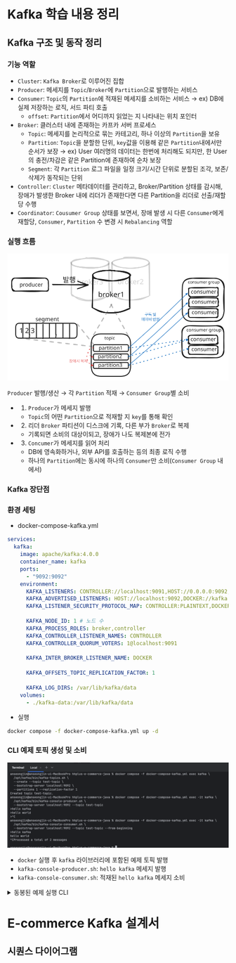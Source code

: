 # Kafka 학습 내용 정리

## Kafka 구조 및 동작 정리

### 기능 역할

- `Cluster`: `Kafka Broker`로 이루어진 집합
- `Producer`: 메세지를 `Topic`/`Broker`에 `Partition`으로 발행하는 서비스
- `Consumer`: `Topic`의 `Partition`에 적재된 메세지를 소비하는 서비스 → ex) DB에 실제 저장하는 로직, 서드 파티 호출
  - `offset`: `Partition`에서 어디까지 읽었는 지 나타내는 위치 포인터
- `Broker`: 클러스터 내에 존재하는 카프카 서버 프로세스
  - `Topic`: 메세지를 논리적으로 묶는 카테고리, 하나 이상의 `Partition`을 보유
  - `Partition`: `Topic`을 분할한 단위, `key`값을 이용해 같은 `Partition`내에서만 순서가 보장 → ex) User 여러명의 데이터는 한번에 처리해도 되지만, 한 User의 충전/차감은 같은 Partition에 존재하여 순차 보장
  - `Segment`: 각 `Partition` 로그 파일을 일정 크기/시간 단위로 분할된 조각, 보존/삭제가 동작되는 단위
- `Controller`: `Cluster` 메타데이터를 관리하고, Broker/Partition 상태를 감시해, 장애가 발생한 Broker 내에 리더가 존재한다면 다른 Partition을 리더로 선출/재할당 수행
- `Coordinator`: `Cousumer Group` 상태를 보면서, 장애 발생 시 다른 `Consumer`에게 재할당, `Consumer`, `Partition` 수 변경 시 `Rebalancing` 역할

### 실행 흐름

![카프카 구조](./assets/001-kafka-summary.svg)

`Producer` 발행/생산 → 각 `Partition` 적재 → `Consumer Group`별 소비 

- 1. `Producer`가 메세지 발행
  - `Topic`의 어떤 `Partition`으로 적재할 지 `key`를 통해 확인
- 2. 리더 `Broker` 파티션이 디스크에 기록, 다른 부가 `Broker`로 복제
  - 기록되면 소비의 대상이되고, 장애가 나도 복제본에 전가
- 3. `Concumer`가 메세지를 읽어 처리
  - DB에 영속화하거나, 외부 API를 호출하는 등의 최종 로직 수행
  - 하나의 `Partition`에는 동시에 하나의 `Consumer`만 소비(`Consumer Group` 내에서)

### Kafka 장단점



### 환경 세팅

- docker-compose-kafka.yml
```yaml
services:
  kafka:
    image: apache/kafka:4.0.0
    container_name: kafka
    ports:
      - "9092:9092"
    environment:
      KAFKA_LISTENERS: CONTROLLER://localhost:9091,HOST://0.0.0.0:9092,DOCKER://0.0.0.0:9093
      KAFKA_ADVERTISED_LISTENERS: HOST://localhost:9092,DOCKER://kafka:9093
      KAFKA_LISTENER_SECURITY_PROTOCOL_MAP: CONTROLLER:PLAINTEXT,DOCKER:PLAINTEXT,HOST:PLAINTEXT

      KAFKA_NODE_ID: 1 # 노드 수
      KAFKA_PROCESS_ROLES: broker,controller
      KAFKA_CONTROLLER_LISTENER_NAMES: CONTROLLER
      KAFKA_CONTROLLER_QUORUM_VOTERS: 1@localhost:9091

      KAFKA_INTER_BROKER_LISTENER_NAME: DOCKER

      KAFKA_OFFSETS_TOPIC_REPLICATION_FACTOR: 1

      KAFKA_LOG_DIRS: /var/lib/kafka/data
    volumes:
      - ./kafka-data:/var/lib/kafka/data

```

- 실행
```bash
docker compose -f docker-compose-kafka.yml up -d
```

### CLI 예제 토픽 생성 및 소비 

![kafka-setting](./assets/002-kafka-setting.png)
- `docker` 실행 후 `kafka` 라이브러리에 포함된 예제 토픽 발행
- `kafka-console-producer.sh`: `hello kafka` 메세지 발행
- `kafka-console-consumer.sh`: 적재된 `hello kafka` 메세지 소비

<details><summary>동봉된 예제 실행 CLI</summary>

```bash
# 생성
docker compose -f docker-compose-kafka.yml exec kafka \
  /opt/kafka/bin/kafka-topics.sh \
  --create --topic test-topic \
  --bootstrap-server localhost:9092 \
  --partitions 1 --replication-factor 1

# Producer 메세지 발행
docker compose -f docker-compose-kafka.yml exec -it kafka \
  /opt/kafka/bin/kafka-console-producer.sh \
  --bootstrap-server localhost:9092 --topic test-topic
# 후 입력

# Consumer 메세지 소비
docker compose -f docker-compose-kafka.yml exec -it kafka \
  /opt/kafka/bin/kafka-console-consumer.sh \
  --bootstrap-server localhost:9092 --topic test-topic --from-beginning

# 삭제
docker compose -f docker-compose-kafka.yml exec kafka \
  /opt/kafka/bin/kafka-topics.sh \
  --delete --topic test-topic \
  --bootstrap-server localhost:9092
```
</details>


# E-commerce Kafka 설계서

## 시퀀스 다이어그램


